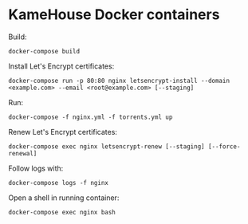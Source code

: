 # KameHouse Docker containers

Build:
```
docker-compose build
```

Install Let's Encrypt certificates:
```
docker-compose run -p 80:80 nginx letsencrypt-install --domain <example.com> --email <root@example.com> [--staging]
```

Run:
```
docker-compose -f nginx.yml -f torrents.yml up
```

Renew Let's Encrypt certificates:
```
docker-compose exec nginx letsencrypt-renew [--staging] [--force-renewal]
```

Follow logs with:
```
docker-compose logs -f nginx
```

Open a shell in running container:
```
docker-compose exec nginx bash
```
